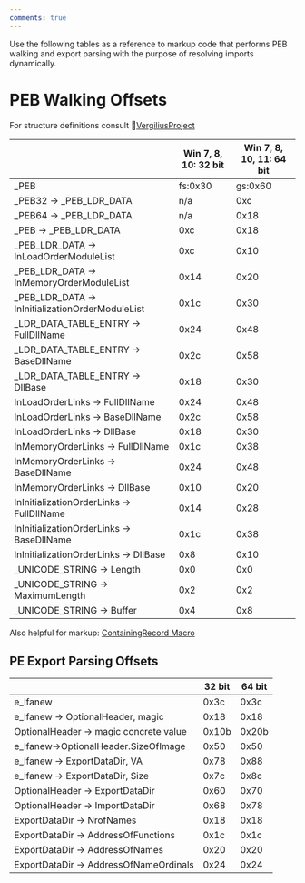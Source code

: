 ```yaml
---
comments: true
---
```


Use the following tables as a reference to markup code that performs PEB walking and export parsing with the purpose of resolving imports dynamically.

# PEB Walking Offsets

For structure definitions consult 🔗[VergiliusProject](https://www.vergiliusproject.com)

|                                                     | Win 7, 8, 10: 32 bit | Win 7, 8, 10, 11: 64 bit |
| --------------------------------------------------- | -------------------- | ------------------------ |
| \_PEB                                               | fs:0x30              | gs:0x60                  |
| \_PEB32 -> \_PEB\_LDR\_DATA                         | n/a                  | 0xc                      |
| \_PEB64 -> \_PEB\_LDR\_DATA                         | n/a                  | 0x18                     |
| \_PEB -> \_PEB\_LDR\_DATA                           | 0xc                  | 0x18                     |
| \_PEB\_LDR\_DATA -> InLoadOrderModuleList           | 0xc                  | 0x10                     |
| \_PEB\_LDR\_DATA -> InMemoryOrderModuleList         | 0x14                 | 0x20                     |
| \_PEB\_LDR\_DATA -> InInitializationOrderModuleList | 0x1c                 | 0x30                     |
| \_LDR\_DATA\_TABLE\_ENTRY -> FullDllName            | 0x24                 | 0x48                     |
| \_LDR\_DATA\_TABLE\_ENTRY -> BaseDllName            | 0x2c                 | 0x58                     |
| \_LDR\_DATA\_TABLE\_ENTRY -> DllBase                | 0x18                 | 0x30                     |
| InLoadOrderLinks -> FullDllName                     | 0x24                 | 0x48                     |
| InLoadOrderLinks -> BaseDllName                     | 0x2c                 | 0x58                     |
| InLoadOrderLinks -> DllBase                         | 0x18                 | 0x30                     |
| InMemoryOrderLinks -> FullDllName                   | 0x1c                 | 0x38                     |
| InMemoryOrderLinks -> BaseDllName                   | 0x24                 | 0x48                     |
| InMemoryOrderLinks -> DllBase                       | 0x10                 | 0x20                     |
| InInitializationOrderLinks -> FullDllName           | 0x14                 | 0x28                     |
| InInitializationOrderLinks -> BaseDllName           | 0x1c                 | 0x38                     |
| InInitializationOrderLinks -> DllBase               | 0x8                  | 0x10                     |
| \_UNICODE\_STRING -> Length                         | 0x0                  | 0x0                      |
| \_UNICODE\_STRING -> MaximumLength                  | 0x2                  | 0x2                      |
| \_UNICODE\_STRING -> Buffer                         | 0x4                  | 0x8                      |

Also helpful for markup: [ContainingRecord Macro](https://hex-rays.com/products/decompiler/manual/tricks.shtml#03)

## PE Export Parsing Offsets

|                                        | 32 bit | 64 bit |
| -------------------------------------- | ------ | ------ |
| e_lfanew                               | 0x3c   | 0x3c   |
| e_lfanew -> OptionalHeader, magic      | 0x18   | 0x18   |
| OptionalHeader -> magic concrete value   | 0x10b  | 0x20b  |
| e_lfanew->OptionalHeader.SizeOfImage   | 0x50   | 0x50   |
| e_lfanew -> ExportDataDir, VA          | 0x78   | 0x88   |
| e_lfanew -> ExportDataDir, Size        | 0x7c   | 0x8c   |
| OptionalHeader -> ExportDataDir        | 0x60   | 0x70   |
| OptionalHeader -> ImportDataDir        | 0x68   | 0x78   |
| ExportDataDir -> NrofNames             | 0x18   | 0x18   |
| ExportDataDir -> AddressOfFunctions    | 0x1c   | 0x1c   |
| ExportDataDir -> AddressOfNames        | 0x20   | 0x20   |
| ExportDataDir -> AddressOfNameOrdinals | 0x24   | 0x24   |
